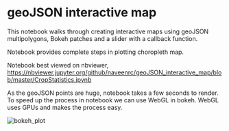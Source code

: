 # geoJSON interactive map
This notebook walks through creating interactive maps using geoJSON multipolygons, Bokeh patches and a slider with a callback function.

Notebook provides complete steps in plotting choropleth map.

Notebook best viewed on nbviewer, https://nbviewer.jupyter.org/github/naveenrc/geoJSON_interactive_map/blob/master/CropStatistics.ipynb

As the geoJSON points are huge, notebook takes a few seconds to render. To speed up the process in notebook we can use WebGL in bokeh. WebGL uses GPUs and makes the process easy.

![bokeh_plot](https://user-images.githubusercontent.com/30205620/32375534-5f21c7e0-c078-11e7-8661-fec3c3d0c986.png)
